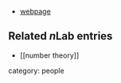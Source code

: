 

* [webpage](http://math.mit.edu/~drew/)

## Related $n$Lab entries

* [[number theory]]

category: people
